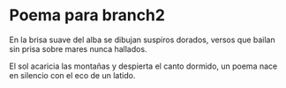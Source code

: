 # Poema para branch2

En la brisa suave del alba
se dibujan suspiros dorados,
versos que bailan sin prisa
sobre mares nunca hallados.

El sol acaricia las montañas
y despierta el canto dormido,
un poema nace en silencio
con el eco de un latido.

